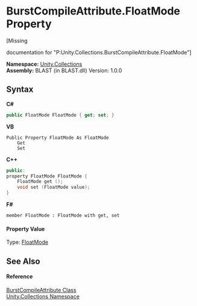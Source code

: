 # BurstCompileAttribute.FloatMode Property 
 

\[Missing <summary> documentation for "P:Unity.Collections.BurstCompileAttribute.FloatMode"\]

**Namespace:**&nbsp;<a href="52449a24-d9ed-2309-6c07-183cca6a562f">Unity.Collections</a><br />**Assembly:**&nbsp;BLAST (in BLAST.dll) Version: 1.0.0

## Syntax

**C#**<br />
``` C#
public FloatMode FloatMode { get; set; }
```

**VB**<br />
``` VB
Public Property FloatMode As FloatMode
	Get
	Set
```

**C++**<br />
``` C++
public:
property FloatMode FloatMode {
	FloatMode get ();
	void set (FloatMode value);
}
```

**F#**<br />
``` F#
member FloatMode : FloatMode with get, set

```


#### Property Value
Type: <a href="ed9e7003-e091-fc37-4bc7-0cdb7af0f35f">FloatMode</a>

## See Also


#### Reference
<a href="be3b64b1-b389-cac2-cf7e-b8e4e8b2f505">BurstCompileAttribute Class</a><br /><a href="52449a24-d9ed-2309-6c07-183cca6a562f">Unity.Collections Namespace</a><br />